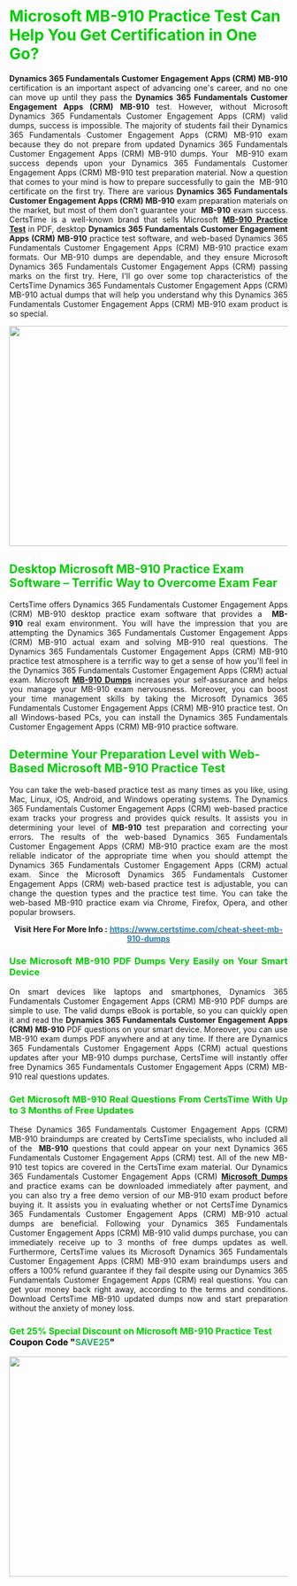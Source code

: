<h1><span style="color:#00cc00;"><strong>Microsoft MB-910 Practice Test Can Help You Get Certification in One Go?</strong></span></h1>

<p style="text-align: justify;"><strong>Dynamics 365 Fundamentals Customer Engagement Apps (CRM) MB-910</strong> certification is an important aspect of advancing one's career, and no one can move up until they pass the <strong>Dynamics 365 Fundamentals Customer Engagement Apps (CRM)</strong> <strong>MB-910</strong> test. However, without Microsoft Dynamics 365 Fundamentals Customer Engagement Apps (CRM) valid dumps, success is impossible. The majority of students fail their Dynamics 365 Fundamentals Customer Engagement Apps (CRM) MB-910 exam because they do not prepare from updated Dynamics 365 Fundamentals Customer Engagement Apps (CRM) MB-910 dumps. Your  MB-910 exam success depends upon your Dynamics 365 Fundamentals Customer Engagement Apps (CRM) MB-910 test preparation material. Now a question that comes to your mind is how to prepare successfully to gain the  MB-910 certificate on the first try. There are various <strong>Dynamics 365 Fundamentals Customer Engagement Apps (CRM) MB-910</strong> exam preparation materials on the market, but most of them don’t guarantee your <strong> MB-910</strong> exam success. CertsTime is a well-known brand that sells Microsoft <strong><a href="https://www.certstime.com/cheat-sheet-mb-910-dumps">MB-910 Practice Test</a></strong> in PDF, desktop <strong>Dynamics 365 Fundamentals Customer Engagement Apps (CRM) MB-910</strong> practice test software, and web-based Dynamics 365 Fundamentals Customer Engagement Apps (CRM) MB-910<strong> </strong>practice exam formats. Our MB-910 dumps are dependable, and they ensure Microsoft Dynamics 365 Fundamentals Customer Engagement Apps (CRM) passing marks on the first try. Here, I'll go over some top characteristics of the CertsTime Dynamics 365 Fundamentals Customer Engagement Apps (CRM) MB-910 actual dumps that will help you understand why this Dynamics 365 Fundamentals Customer Engagement Apps (CRM) MB-910 exam product is so special.</p>

<p style="text-align: center;"><a href="https://www.certstime.com/cheat-sheet-mb-910-dumps"><img alt="" src="https://i.imgur.com/wlGiNOk.jpg" style="width: 700px; height: 398px;" /></a></p>

<h2><span style="color:#00cc00;"><strong>Desktop Microsoft MB-910 Practice Exam Software – Terrific Way to Overcome Exam Fear</strong></span></h2>

<p style="text-align: justify;">CertsTime offers Dynamics 365 Fundamentals Customer Engagement Apps (CRM) MB-910 desktop practice exam software that provides a <strong> MB-910</strong> real exam environment. You will have the impression that you are attempting the Dynamics 365 Fundamentals Customer Engagement Apps (CRM) MB-910 actual exam and solving MB-910 real questions. The Dynamics 365 Fundamentals Customer Engagement Apps (CRM) MB-910 practice test atmosphere is a terrific way to get a sense of how you'll feel in the Dynamics 365 Fundamentals Customer Engagement Apps (CRM) actual exam. Microsoft <strong><a href="https://www.certstime.com/cheat-sheet-mb-910-dumps">MB-910 Dumps</a></strong> increases your self-assurance and helps you manage your MB-910 exam nervousness. Moreover, you can boost your time management skills by taking the Microsoft Dynamics 365 Fundamentals Customer Engagement Apps (CRM) MB-910 practice test. On all Windows-based PCs, you can install the Dynamics 365 Fundamentals Customer Engagement Apps (CRM) MB-910 practice software.</p>

<h2><span style="color:#00cc00;"><strong>Determine Your Preparation Level with Web-Based Microsoft MB-910 Practice Test</strong></span></h2>

<p style="text-align: justify;">You can take the web-based practice test as many times as you like, using Mac, Linux, iOS, Android, and Windows operating systems. The Dynamics 365 Fundamentals Customer Engagement Apps (CRM) web-based practice exam tracks your progress and provides quick results. It assists you in determining your level of <strong> MB-910</strong> test preparation and correcting your errors. The results of the web-based Dynamics 365 Fundamentals Customer Engagement Apps (CRM) MB-910 practice exam are the most reliable indicator of the appropriate time when you should attempt the Dynamics 365 Fundamentals Customer Engagement Apps (CRM) actual exam. Since the Microsoft Dynamics 365 Fundamentals Customer Engagement Apps (CRM) web-based practice test is adjustable, you can change the question types and the practice test time. You can take the web-based MB-910 practice exam via Chrome, Firefox, Opera, and other popular browsers.</p>

<p style="text-align: center;"><strong>Visit Here For More Info :</strong> <strong><a href="https://www.certstime.com/cheat-sheet-mb-910-dumps"><span style="color:#2980b9;">https://www.certstime.com/cheat-sheet-mb-910-dumps</span></a></strong></p>

<h3 style="text-align: justify;"><span style="color:#00cc00;"><strong>Use Microsoft MB-910 PDF Dumps Very Easily on Your Smart Device</strong></span></h3>

<p style="text-align: justify;">On smart devices like laptops and smartphones, Dynamics 365 Fundamentals Customer Engagement Apps (CRM) MB-910 PDF dumps are simple to use. The valid dumps eBook is portable, so you can quickly open it and read the <strong>Dynamics 365 Fundamentals Customer Engagement Apps (CRM) MB-910</strong> PDF questions on your smart device. Moreover, you can use MB-910 exam dumps PDF anywhere and at any time. If there are Dynamics 365 Fundamentals Customer Engagement Apps (CRM) actual questions updates after your MB-910 dumps purchase, CertsTime will instantly offer free Dynamics 365 Fundamentals Customer Engagement Apps (CRM) MB-910 real questions updates.</p>

<h3 style="text-align: justify;"><span style="color:#00cc00;"><strong>Get Microsoft MB-910 Real Questions From CertsTime With Up to 3 Months of Free Updates</strong></span></h3>

<p style="text-align: justify;">These Dynamics 365 Fundamentals Customer Engagement Apps (CRM) MB-910 braindumps are created by CertsTime specialists, who included all of the <strong> MB-910</strong> questions that could appear on your next Dynamics 365 Fundamentals Customer Engagement Apps (CRM) test. All of the new MB-910 test topics are covered in the CertsTime exam material. Our Dynamics 365 Fundamentals Customer Engagement Apps (CRM) <strong><a href="https://www.certstime.com/cheat-sheet-microsoft-dumps">Microsoft Dumps</a></strong> and practice exams can be downloaded immediately after payment, and you can also try a free demo version of our MB-910 exam product before buying it. It assists you in evaluating whether or not CertsTime Dynamics 365 Fundamentals Customer Engagement Apps (CRM) MB-910 actual dumps are beneficial. Following your Dynamics 365 Fundamentals Customer Engagement Apps (CRM) MB-910 valid dumps purchase, you can immediately receive up to 3 months of free dumps updates as well. Furthermore, CertsTime values its Microsoft Dynamics 365 Fundamentals Customer Engagement Apps (CRM) MB-910 exam braindumps users and offers a 100% refund guarantee if they fail despite using our Dynamics 365 Fundamentals Customer Engagement Apps (CRM) real questions. You can get your money back right away, according to the terms and conditions. Download CertsTime MB-910 updated dumps now and start preparation without the anxiety of money loss.</p>

<h3 style="text-align: justify;"><strong><span style="font-size:16px;"><strong><span style="color:#00cc00;">Get 25% Special Discount on Microsoft MB-910 Practice Test</span></strong><br />
<strong><span style="color:#000000;">Coupon Code</span></strong> <strong><span style="color:#000000;">"</span><span style="color:#27ae60;">SAVE</span><font color="#27ae60">25</font><span style="color:#000000;">"</span></strong></span></strong></h3>

<p style="text-align: center;"><strong><a href="https://www.certstime.com/cheat-sheet-mb-910-dumps"><img alt="" src="https://i.imgur.com/Gj1kXWu.jpg" style="width: 700px; height: 398px;" /></a></strong></p>
